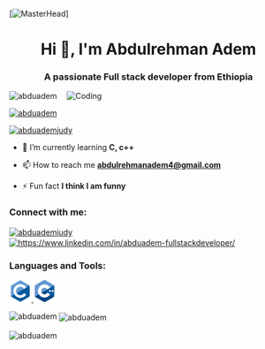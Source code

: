 [![MasterHead](https://digitaledgetech.in/images/Banner_02_new.gif)] 
<h1 align="center">Hi 👋, I'm Abdulrehman Adem</h1>
<h3 align="center">A passionate Full stack developer from Ethiopia</h3>
<img align="right" alt="Coding" width="400" src="https://tenor.com/view/coding-gif-25731151.gif">

<p align="left"> <img src="https://komarev.com/ghpvc/?username=abduadem&label=Profile%20views&color=0e75b6&style=flat" alt="abduadem" /> </p>

<p align="left"> <a href="https://github.com/ryo-ma/github-profile-trophy"><img src="https://github-profile-trophy.vercel.app/?username=abduadem" alt="abduadem" /></a> </p>

<p align="left"> <a href="https://twitter.com/abduademjudy" target="blank"><img src="https://img.shields.io/twitter/follow/abduademjudy?logo=twitter&style=for-the-badge" alt="abduademjudy" /></a> </p>

- 🌱 I’m currently learning **C, c++**

- 📫 How to reach me **abdulrehmanadem4@gmail.com**

- ⚡ Fun fact **I think I am funny**

<h3 align="left">Connect with me:</h3>
<p align="left">
<a href="https://twitter.com/abduademjudy" target="blank"><img align="center" src="https://raw.githubusercontent.com/rahuldkjain/github-profile-readme-generator/master/src/images/icons/Social/twitter.svg" alt="abduademjudy" height="30" width="40" /></a>
<a href="https://linkedin.com/in/https://www.linkedin.com/in/abduadem-fullstackdeveloper/" target="blank"><img align="center" src="https://raw.githubusercontent.com/rahuldkjain/github-profile-readme-generator/master/src/images/icons/Social/linked-in-alt.svg" alt="https://www.linkedin.com/in/abduadem-fullstackdeveloper/" height="30" width="40" /></a>
</p>

<h3 align="left">Languages and Tools:</h3>
<p align="left"> <a href="https://www.cprogramming.com/" target="_blank" rel="noreferrer"> <img src="https://raw.githubusercontent.com/devicons/devicon/master/icons/c/c-original.svg" alt="c" width="40" height="40"/> </a> <a href="https://www.w3schools.com/cpp/" target="_blank" rel="noreferrer"> <img src="https://raw.githubusercontent.com/devicons/devicon/master/icons/cplusplus/cplusplus-original.svg" alt="cplusplus" width="40" height="40"/> </a> </p>

<p><img align="left" src="https://github-readme-stats.vercel.app/api/top-langs?username=abduadem&show_icons=true&locale=en&layout=compact" alt="abduadem" /></p>

<p>&nbsp;<img align="center" src="https://github-readme-stats.vercel.app/api?username=abduadem&show_icons=true&locale=en" alt="abduadem" /></p>

<p><img align="center" src="https://github-readme-streak-stats.herokuapp.com/?user=abduadem&" alt="abduadem" /></p>
